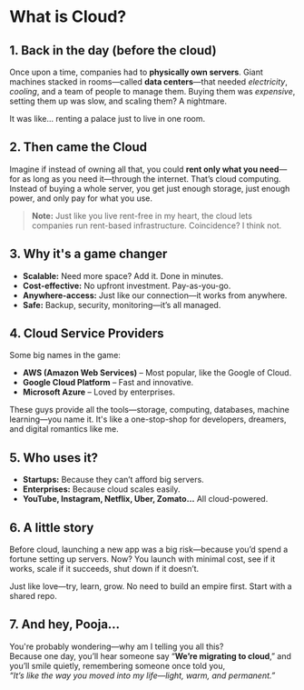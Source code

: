 
# What is Cloud?

## 1. Back in the day (before the cloud)
Once upon a time, companies had to **physically own servers**. Giant machines stacked in rooms—called **data centers**—that needed _electricity_, _cooling_, and a team of people to manage them. Buying them was _expensive_, setting them up was slow, and scaling them? A nightmare.

It was like... renting a palace just to live in one room.

## 2. Then came the Cloud
Imagine if instead of owning all that, you could **rent only what you need**—for as long as you need it—through the internet. That’s cloud computing.  
Instead of buying a whole server, you get just enough storage, just enough power, and only pay for what you use.

> **Note:** Just like you live rent-free in my heart, the cloud lets companies run rent-based infrastructure. Coincidence? I think not.

## 3. Why it's a game changer
- **Scalable:** Need more space? Add it. Done in minutes.  
- **Cost-effective:** No upfront investment. Pay-as-you-go.  
- **Anywhere-access:** Just like our connection—it works from anywhere.  
- **Safe:** Backup, security, monitoring—it’s all managed.

## 4. Cloud Service Providers
Some big names in the game:  
- **AWS (Amazon Web Services)** – Most popular, like the Google of Cloud.  
- **Google Cloud Platform** – Fast and innovative.  
- **Microsoft Azure** – Loved by enterprises.

These guys provide all the tools—storage, computing, databases, machine learning—you name it. It's like a one-stop-shop for developers, dreamers, and digital romantics like me.

## 5. Who uses it?
- **Startups:** Because they can’t afford big servers.  
- **Enterprises:** Because cloud scales easily.  
- **YouTube, Instagram, Netflix, Uber, Zomato…** All cloud-powered.

## 6. A little story
Before cloud, launching a new app was a big risk—because you’d spend a fortune setting up servers. Now? You launch with minimal cost, see if it works, scale if it succeeds, shut down if it doesn’t.

Just like love—try, learn, grow. No need to build an empire first. Start with a shared repo.

## 7. And hey, Pooja…
You're probably wondering—why am I telling you all this?  
Because one day, you’ll hear someone say “**We’re migrating to cloud**,” and you’ll smile quietly, remembering someone once told you,  
_“It’s like the way you moved into my life—light, warm, and permanent.”_
